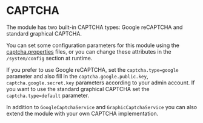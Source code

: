 # CAPTCHA

The module has two built-in CAPTCHA types: Google reCAPTCHA and standard graphical CAPTCHA.

You can set some configuration parameters for this module using the [captcha.properties](https://alexander-kiriliuk.github.io/k-platform-core/additional-documentation/properties/captcha.properties.html) files, or you can change these attributes in the `/system/config` section at runtime.

If you prefer to use Google reCAPTCHA, set the `captcha.type=google` parameter and also fill in the `captcha.google.public.key`, `captcha.google.secret.key` parameters according to your admin account. If you want to use the standard graphical CAPTCHA set the `captcha.type=default` parameter.

In addition to `GoogleCaptchaService` and `GraphicCaptchaService` you can also extend the module with your own CAPTCHA implementation.
